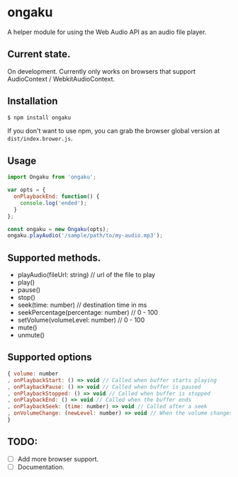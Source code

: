 # ongaku
A helper module for using the Web Audio API as an audio file player.


## Current state.
On development.
Currently only works on browsers that support AudioContext / WebkitAudioContext.


## Installation
```js
$ npm install ongaku
```

If you don't want to use npm, you can grab the browser global version at `dist/index.brower.js`.


## Usage
```js
import Ongaku from 'ongaku';

var opts = {
  onPlaybackEnd: function() {
    console.log('ended');
  }
};

const ongaku = new Ongaku(opts);
ongaku.playAudio('/sample/path/to/my-audio.mp3');
```


## Supported methods.
- playAudio(fileUrl: string) // url of the file to play
- play()
- pause()
- stop()
- seek(time: number) // destination time in ms
- seekPercentage(percentage: number) // 0 - 100
- setVolume(volumeLevel: number) // 0 - 100
- mute()
- unmute()

## Supported options
```js
{ volume: number
, onPlaybackStart: () => void // Called when buffer starts playing
, onPlaybackPause: () => void // Called when buffer is paused
, onPlaybackStopped: () => void // Called when buffer is stopped
, onPlaybackEnd: () => void // Called when the buffer ends
, onPlaybackSeek: (time: number) => void // Called after a seek
, onVolumeChange: (newLevel: number) => void // When the volume changes (not called on mute)
}
```


## TODO:
  - [ ] Add more browser support.
  - [ ] Documentation.
